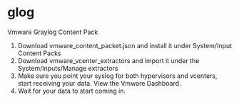 # glog
Vmware Graylog Content Pack
1. Download vmware_content_packet.json and install it under System/Input Content Packs
2. Download vmware_vcenter_extractors and import it under the System/Inputs/Manage extractors 
3. Make sure you point your syslog for both hypervisors and vcenters, start receiving your data. View the Vmware Dashboard. 
4. Wait for your data to start coming in. 

